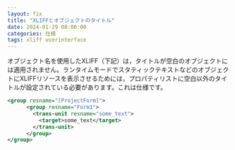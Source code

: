 ```yaml
---
layout: fix
title: "XLIFFとオブジェクトのタイトル"
date: 2024-01-29 08:00:00
categories: 仕様
tags: xliff userinterface
---
```


オブジェクト名を使用したXLIFF（下記）は，タイトルが空白のオブジェクトには適用されません。ランタイムモードでスタティックテキストなどのオブジェクトにXLIFFリソースを表示させるためには，プロパティリストに空白以外のタイトルが設定されている必要があります。これは仕様です。

```xml
<group resname="[ProjectForm]">
	  <group resname="Form1">
		<trans-unit resname="some_text">
		  <target>some_text</target>
		</trans-unit>
	  </group>
</group>
```